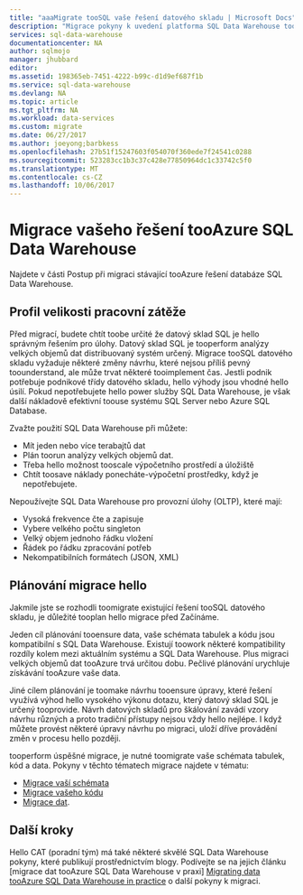 ```yaml
---
title: "aaaMigrate tooSQL vaše řešení datového skladu | Microsoft Docs"
description: "Migrace pokyny k uvedení platforma SQL Data Warehouse tooAzure vaše řešení."
services: sql-data-warehouse
documentationcenter: NA
author: sqlmojo
manager: jhubbard
editor: 
ms.assetid: 198365eb-7451-4222-b99c-d1d9ef687f1b
ms.service: sql-data-warehouse
ms.devlang: NA
ms.topic: article
ms.tgt_pltfrm: NA
ms.workload: data-services
ms.custom: migrate
ms.date: 06/27/2017
ms.author: joeyong;barbkess
ms.openlocfilehash: 27b51f15247603f054070f360ede7f24541c0288
ms.sourcegitcommit: 523283cc1b3c37c428e77850964dc1c33742c5f0
ms.translationtype: MT
ms.contentlocale: cs-CZ
ms.lasthandoff: 10/06/2017
---
```

# <a name="migrate-your-solution-tooazure-sql-data-warehouse"></a>Migrace vašeho řešení tooAzure SQL Data Warehouse
Najdete v části Postup při migraci stávající tooAzure řešení databáze SQL Data Warehouse. 

## <a name="profile-your-workload"></a>Profil velikosti pracovní zátěže
Před migrací, budete chtít toobe určité že datový sklad SQL je hello správným řešením pro úlohy. Datový sklad SQL je tooperform analýzy velkých objemů dat distribuovaný systém určený.  Migrace tooSQL datového skladu vyžaduje některé změny návrhu, které nejsou příliš pevný toounderstand, ale může trvat některé tooimplement čas. Jestli podnik potřebuje podnikové třídy datového skladu, hello výhody jsou vhodné hello úsilí. Pokud nepotřebujete hello power služby SQL Data Warehouse, je však další nákladově efektivní toouse systému SQL Server nebo Azure SQL Database.

Zvažte použití SQL Data Warehouse při můžete:
- Mít jeden nebo více terabajtů dat
- Plán toorun analýzy velkých objemů dat.
- Třeba hello možnost tooscale výpočetního prostředí a úložiště 
- Chtít toosave náklady ponecháte-výpočetní prostředky, když je nepotřebujete.

Nepoužívejte SQL Data Warehouse pro provozní úlohy (OLTP), které mají:
- Vysoká frekvence čte a zapisuje
- Vybere velkého počtu singleton
- Velký objem jednoho řádku vložení
- Řádek po řádku zpracování potřeb
- Nekompatibilních formátech (JSON, XML)


## <a name="plan-hello-migration"></a>Plánování migrace hello

Jakmile jste se rozhodli toomigrate existující řešení tooSQL datového skladu, je důležité tooplan hello migrace před Začínáme. 

Jeden cíl plánování tooensure data, vaše schémata tabulek a kódu jsou kompatibilní s SQL Data Warehouse. Existují toowork některé kompatibility rozdíly kolem mezi aktuálním systému a SQL Data Warehouse. Plus migraci velkých objemů dat tooAzure trvá určitou dobu. Pečlivé plánování urychluje získávání tooAzure vaše data. 

Jiné cílem plánování je toomake návrhu tooensure úpravy, které řešení využívá výhod hello vysokého výkonu dotazu, který datový sklad SQL je určený tooprovide. Návrh datových skladů pro škálování zavádí vzory návrhu různých a proto tradiční přístupy nejsou vždy hello nejlépe. I když můžete provést některé úpravy návrhu po migraci, uloží dříve provádění změn v procesu hello později.

tooperform úspěšné migrace, je nutné toomigrate vaše schémata tabulek, kód a data. Pokyny v těchto tématech migrace najdete v tématu:

-  [Migrace vaší schémata](sql-data-warehouse-migrate-schema.md)
-  [Migrace vašeho kódu](sql-data-warehouse-migrate-code.md)
-  [Migrace dat](sql-data-warehouse-migrate-data.md). 

<!--
## Perform hello migration


## Deploy hello solution


## Validate hello migration

-->

## <a name="next-steps"></a>Další kroky
Hello CAT (poradní tým) má také některé skvělé SQL Data Warehouse pokyny, které publikují prostřednictvím blogy.  Podívejte se na jejich článku [migrace dat tooAzure SQL Data Warehouse v praxi] [ Migrating data tooAzure SQL Data Warehouse in practice] o další pokyny k migraci.

<!--Image references-->

<!--Article references-->

<!--MSDN references-->

<!--Other Web references-->
[Migrating data tooAzure SQL Data Warehouse in practice]: https://blogs.msdn.microsoft.com/sqlcat/2016/08/18/migrating-data-to-azure-sql-data-warehouse-in-practice/
